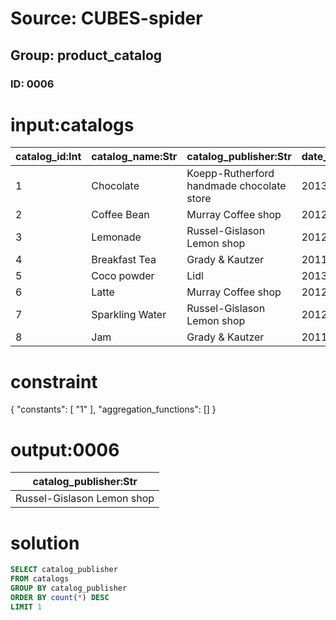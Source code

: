 # Source: CUBES-spider
## Group: product_catalog
### ID: 0006

# input:catalogs

| catalog_id:Int | catalog_name:Str | catalog_publisher:Str | date_of_publication:Str | date_of_latest_revision:Str |
|---|---|---|---|---|
| 1 | Chocolate | Koepp-Rutherford handmade chocolate store | 2013-03-15 05:09:17 | 2017-09-26 12:10:36 |
| 2 | Coffee Bean | Murray Coffee shop | 2012-04-13 06:37:09 | 2017-10-26 01:16:51 |
| 3 | Lemonade | Russel-Gislason Lemon shop | 2012-11-27 19:29:22 | 2017-12-04 06:48:13 |
| 4 | Breakfast Tea | Grady & Kautzer | 2011-07-22 04:57:19 | 2017-03-30 09:15:37 |
| 5 | Coco powder | Lidl | 2013-03-15 05:09:17 | 2017-09-26 12:10:36 |
| 6 | Latte | Murray Coffee shop | 2012-04-13 06:37:09 | 2017-10-26 01:16:51 |
| 7 | Sparkling Water | Russel-Gislason Lemon shop | 2012-11-27 19:29:22 | 2017-12-04 06:48:13 |
| 8 | Jam | Grady & Kautzer | 2011-07-22 04:57:19 | 2017-03-30 09:15:37 |

# constraint

{
  "constants": [
    "1"
  ],
  "aggregation_functions": []
}

# output:0006

| catalog_publisher:Str |
|---|
| Russel-Gislason Lemon shop |

# solution

```sql
SELECT catalog_publisher
FROM catalogs
GROUP BY catalog_publisher
ORDER BY count(*) DESC
LIMIT 1
```
